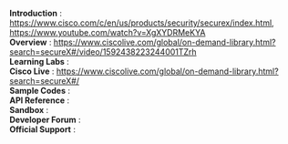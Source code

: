 **Introduction** : https://www.cisco.com/c/en/us/products/security/securex/index.html, https://www.youtube.com/watch?v=XgXYDRMeKYA<br/>
**Overview** : https://www.ciscolive.com/global/on-demand-library.html?search=secureX#/video/1592438223244001TZrh<br/>
**Learning Labs** : <br/>
**Cisco Live** : https://www.ciscolive.com/global/on-demand-library.html?search=secureX#/<br/>
**Sample Codes** : <br/>
**API Reference** : <br/>
**Sandbox** : <br/>
**Developer Forum** : <br/>
**Official Support** : <br/>
